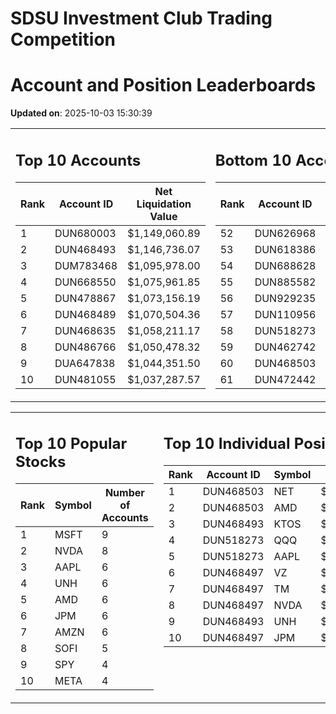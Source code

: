 # SDSU Investment Club Trading Competition 
 # Account and Position Leaderboards

**Updated on**: 2025-10-03 15:30:39

<table><tr><td valign="top">

## Top 10 Accounts
| Rank | Account ID | Net Liquidation Value |
|------|------------|-----------------------|
| 1 | DUN680003 | $1,149,060.89 |
| 2 | DUN468493 | $1,146,736.07 |
| 3 | DUM783468 | $1,095,978.00 |
| 4 | DUN668550 | $1,075,961.85 |
| 5 | DUN478867 | $1,073,156.19 |
| 6 | DUN468489 | $1,070,504.36 |
| 7 | DUN468635 | $1,058,211.17 |
| 8 | DUN486766 | $1,050,478.32 |
| 9 | DUA647838 | $1,044,351.50 |
| 10 | DUN481055 | $1,037,287.57 |

</td><td valign="top">

## Bottom 10 Accounts
| Rank | Account ID | Net Liquidation Value |
|------|------------|-----------------------|
| 52 | DUN626968 | $1,002,223.74 |
| 53 | DUN618386 | $1,002,223.74 |
| 54 | DUN688628 | $1,002,118.41 |
| 55 | DUN885582 | $1,001,591.76 |
| 56 | DUN929235 | $1,001,282.65 |
| 57 | DUN110956 | $1,000,691.11 |
| 58 | DUN518273 | $993,608.12 |
| 59 | DUN462742 | $992,331.88 |
| 60 | DUN468503 | $958,274.79 |
| 61 | DUN472442 | $824,411.55 |

</td></tr></table>

<table><tr><td valign="top">

## Top 10 Popular Stocks
| Rank | Symbol | Number of Accounts |
|------|--------|--------------------|
| 1 | MSFT | 9 |
| 2 | NVDA | 8 |
| 3 | AAPL | 6 |
| 4 | UNH | 6 |
| 5 | AMD | 6 |
| 6 | JPM | 6 |
| 7 | AMZN | 6 |
| 8 | SOFI | 5 |
| 9 | SPY | 4 |
| 10 | META | 4 |

</td><td valign="top">

## Top 10 Individual Positions
| Rank | Account ID | Symbol | Cost | Total Value |
|------|------------|--------|-----------|-------------|
| 1 | DUN468503 | NET | $2,222,350.22 | $2,222,350.22 |
| 2 | DUN468503 | AMD | $484,965.07 | $484,965.07 |
| 3 | DUN468493 | KTOS | $375,025.68 | $375,025.68 |
| 4 | DUN518273 | QQQ | $301,122.51 | $301,122.51 |
| 5 | DUN518273 | AAPL | $256,444.20 | $256,444.20 |
| 6 | DUN468497 | VZ | $200,023.20 | $200,023.20 |
| 7 | DUN468497 | TM | $200,005.73 | $200,005.73 |
| 8 | DUN468497 | NVDA | $200,005.30 | $200,005.30 |
| 9 | DUN468493 | UNH | $200,003.43 | $200,003.43 |
| 10 | DUN468497 | JPM | $200,003.26 | $200,003.26 |

</td></tr></table>
